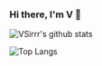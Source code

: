 ### Hi there, I'm V 👋

<!-- ![](https://visitor-badge.glitch.me/badge?page_id=VSirrr.VSirrr) -->

<!-- ![VSirrr's github stats](https://github-readme-stats.vercel.app/api?username=VSirrr&bg_color=30,e96443,904e95&title_color=fff&text_color=fff) -->
![VSirrr's github stats](https://github-readme-stats.vercel.app/api?username=VSirrr&show_icons=true&theme=vue)

![Top Langs](https://github-readme-stats.vercel.app/api/top-langs/?username=VSirrr)
